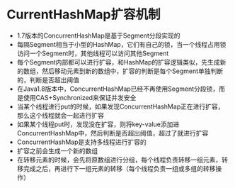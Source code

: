 # CurrentHashMap扩容机制
- 1.7版本的ConcurrentHashMap是基于Segment分段实现的
- 每隔Segment相当于小型的HashMap，它们有自己的锁，当一个线程占用锁访问一个Segment时，其他线程可以访问其他Segment
- 每个Segment内部都可以进行扩容，和HashMap的扩容逻辑类似，先生成新的数组，然后移动元素到新的数组中，扩容的判断是每个Segment单独判断的，判断是否超出阈值
- 在Java1.8版本中，ConcurrentHashMap已经不再使用Segment分段锁，而是使用CAS+Synchronized来保证并发安全
- 当某个线程进行put的时候，如果发现ConcurrentHashMap正在进行扩容，那么这个线程就会一起进行扩容
- 如果某个线程put时，发现没在扩容，则将key-value添加进ConcurrentHashMap中，然后判断是否超出阈值，超过了就进行扩容
- ConcurrentHashMap是支持多线程进行扩容的
- 扩容之前会生成一个新的数组
- 在转移元素的时候，会先将原数组进行分组，每个线程负责转移一组元素，转移完成之后，再进行下一组元素的转移（每个线程负责一组或多组的转移操作）